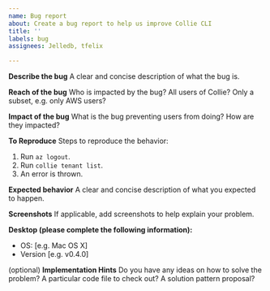 ```yaml
---
name: Bug report
about: Create a bug report to help us improve Collie CLI
title: ''
labels: bug
assignees: Jelledb, tfelix

---
```


**Describe the bug**
A clear and concise description of what the bug is.

**Reach of the bug**
Who is impacted by the bug? All users of Collie? Only a subset, e.g. only AWS users?

**Impact of the bug**
What is the bug preventing users from doing? How are they impacted?

**To Reproduce**
Steps to reproduce the behavior:
1. Run `az logout`.
2. Run `collie tenant list`.
3. An error is thrown.

**Expected behavior**
A clear and concise description of what you expected to happen.

**Screenshots**
If applicable, add screenshots to help explain your problem.

**Desktop (please complete the following information):**
 - OS: [e.g. Mac OS X]
 - Version [e.g. v0.4.0]

(optional) **Implementation Hints**
Do you have any ideas on how to solve the problem? A particular code file to check out? A solution pattern proposal?

